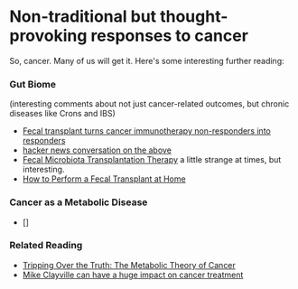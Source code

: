 # Non-traditional but thought-provoking responses to cancer

So, cancer. Many of us will get it. Here's some interesting further reading:

### Gut Biome

(interesting comments about not just cancer-related outcomes, but chronic diseases like Crons and IBS)

- [Fecal transplant turns cancer immunotherapy non-responders into responders](https://www.eurekalert.org/pub_releases/2021-02/uop-ftt012921.php)
- [hacker news conversation on the above](https://news.ycombinator.com/item?id=26037613)
- [Fecal Microbiota Transplantation Therapy](https://www.curezone.org/cleanse/enema/fecal_transplantation.asp) a little strange at times, but interesting.
- [How to Perform a Fecal Transplant at Home](https://www.thehealthyhomeeconomist.com/how-to-perform-a-fecal-transplant-at-home/)

### Cancer as a Metabolic Disease

- []

### Related Reading

- [Tripping Over the Truth: The Metabolic Theory of Cancer](https://www.goodreads.com/book/show/23496164-tripping-over-the-truth?from_search=true)
- [Mike Clayville can have a huge impact on cancer treatment](https://josh.works/mike-clayville-can-have-a-huge-impact-on-cancer)